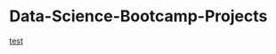 # Data-Science-Bootcamp-Projects
[test]([url](https://github.com/Mvrkery/Data-Science-Bootcamp-Projects/blob/main/Spreadsheet-projects/ready.md)https://github.com/Mvrkery/Data-Science-Bootcamp-Projects/blob/main/Spreadsheet-projects/ready.md)
